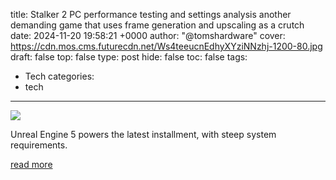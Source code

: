 title: Stalker 2 PC performance testing and settings analysis another demanding game that uses frame generation and upscaling as a crutch
date: 2024-11-20 19:58:21 +0000
author: "@tomshardware"
cover: https://cdn.mos.cms.futurecdn.net/Ws4teeucnEdhyXYziNNzhj-1200-80.jpg
draft: false
top: false
type: post
hide: false
toc: false
tags:
  - Tech
categories:
  - tech
---

![](https://cdn.mos.cms.futurecdn.net/Ws4teeucnEdhyXYziNNzhj-1200-80.jpg)

Unreal Engine 5 powers the latest installment, with steep system requirements.

[read more](https://www.tomshardware.com/video-games/pc-gaming/stalker-2-pc-performance-testing-and-settings-analysis)
